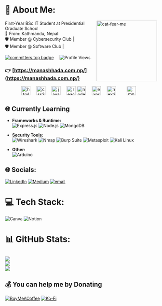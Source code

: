 # 💫 About Me: <a href="https://tenor.com/view/cat-fear-me-whisper-cat-fear-me-whisper-cat-fear-me-gif-25266655">
  <img src="https://github.com/user-attachments/assets/b56d7219-6495-4314-ba3d-faba3446afc6"
       width="200"
       align="right"
       alt="cat-fear-me" />
</a>
First-Year BSc.IT Student at Presidential Graduate School  <br>📍 From: Kathmandu, Nepal  <br>🛡️ Member @ Cybersecurity Club | <br>🛡️ Member @ Software Club | 

[![committers.top badge](https://user-badge.committers.top/nepal/sadistic2keed.svg)](https://user-badge.committers.top/nepal/sadistic2keed) &nbsp;&nbsp;&nbsp;
![Profile Views](https://komarev.com/ghpvc/?username=sadistic2keed)

### 👉 [https://manashhada.com.np/](https://manashhada.com.np/)

<div align="center">
  <img src="https://cdn.jsdelivr.net/gh/devicons/devicon/icons/html5/html5-original.svg" height="30" alt="html5 logo"  />
  <img width="12" />
  <img src="https://cdn.jsdelivr.net/gh/devicons/devicon/icons/css3/css3-original.svg" height="30" alt="css3 logo"  />
  <img width="12" />
  <img src="https://cdn.jsdelivr.net/gh/devicons/devicon/icons/javascript/javascript-original.svg" height="30" alt="javascript logo"  />
  <img width="12" />
  <img src="https://cdn.jsdelivr.net/gh/devicons/devicon/icons/react/react-original.svg" height="30" alt="react logo"  />
  <img src="https://cdn.jsdelivr.net/gh/devicons/devicon/icons/nodejs/nodejs-original.svg" height="30" alt="nodejs logo"  />
  <img width="12" />
  <img src="https://cdn.jsdelivr.net/gh/devicons/devicon/icons/express/express-original.svg" height="30" alt="express logo"  />
  <img width="12" />
  <img src="https://cdn.jsdelivr.net/gh/devicons/devicon/icons/nextjs/nextjs-original.svg" height="30" alt="nextjs logo"  />
  <img width="12" />
  <img width="12" />
  <img src="https://cdn.jsdelivr.net/gh/devicons/devicon/icons/mongodb/mongodb-original.svg" height="30" alt="mongodb logo"  />
  <img width="12" />
</div>


## 🌐 Currently Learning

- **Frameworks & Runtime:**  
  ![Express.js](https://img.shields.io/badge/Express.js-%23404d59.svg?style=flat-square&logo=express&logoColor=white)
  ![Node.js](https://img.shields.io/badge/Node.js-6DA55F?style=flat-square&logo=node.js&logoColor=white)
  ![MongoDB](https://img.shields.io/badge/MongoDB-%234ea94b.svg?style=flat-square&logo=mongodb&logoColor=white)

- **Security Tools:**  
  ![Wireshark](https://img.shields.io/badge/Wireshark-1679A7?style=flat-square&logo=wireshark&logoColor=white)
  ![Nmap](https://img.shields.io/badge/Nmap-%2300599C.svg?style=flat-square&logo=gnome-terminal&logoColor=white)
  ![Burp Suite](https://img.shields.io/badge/Burp_Suite-%23FF9900.svg?style=flat-square&logo=burpsuite&logoColor=white)
  ![Metasploit](https://img.shields.io/badge/Metasploit-%23144788.svg?style=flat-square&logo=metasploit&logoColor=white)
  ![Kali Linux](https://img.shields.io/badge/Kali_Linux-557C94?style=flat-square&logo=kalilinux&logoColor=white)

- **Other:**  
  ![Arduino](https://img.shields.io/badge/Arduino-00979D?style=flat-square&logo=arduino&logoColor=white)


## 🌐 Socials:
[![LinkedIn](https://img.shields.io/badge/LinkedIn-%230077B5.svg?logo=linkedin&logoColor=white)](https://linkedin.com/in/manash-hada-0a75a3330) [![Medium](https://img.shields.io/badge/Medium-12100E?logo=medium&logoColor=white)](https://medium.com/@hadamanash2023) [![email](https://img.shields.io/badge/Email-D14836?logo=gmail&logoColor=white)](mailto:hadamanash2023@gmail.com) 

# 💻 Tech Stack:
![Canva](https://img.shields.io/badge/Canva-%2300C4CC.svg?style=for-the-badge&logo=Canva&logoColor=white) ![Notion](https://img.shields.io/badge/Notion-%23000000.svg?style=for-the-badge&logo=notion&logoColor=white)


# 📊 GitHub Stats:
![](https://github-readme-stats.vercel.app/api?username=sadistic2keed&theme=vision-friendly-dark&hide_border=false&include_all_commits=false&count_private=false)<br/>
![](https://nirzak-streak-stats.vercel.app/?user=sadistic2keed&theme=vision-friendly-dark&hide_border=false)<br/>
![](https://github-readme-stats.vercel.app/api/top-langs/?username=sadistic2keed&theme=vision-friendly-dark&hide_border=false&include_all_commits=false&count_private=false&layout=compact)
---
 ## 💰 You can help me by Donating
  [![BuyMeACoffee](https://img.shields.io/badge/Buy%20Me%20a%20Coffee-ffdd00?style=for-the-badge&logo=buy-me-a-coffee&logoColor=black)](https://buymeacoffee.com/manas002) [![Ko-Fi](https://img.shields.io/badge/Ko--fi-F16061?style=for-the-badge&logo=ko-fi&logoColor=white)](https://ko-fi.com/manashhada) 

